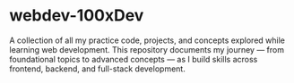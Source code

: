 # webdev-100xDev
A collection of all my practice code, projects, and concepts explored while learning web development. This repository documents my journey — from foundational topics to advanced concepts — as I build skills across frontend, backend, and full-stack development.
